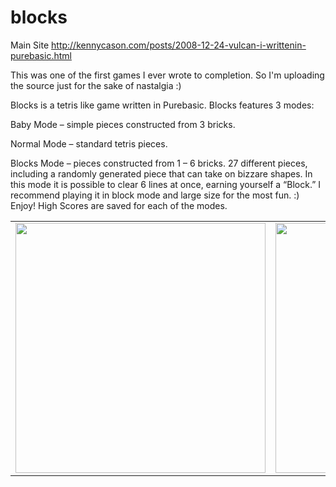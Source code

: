 blocks
======
Main Site
http://kennycason.com/posts/2008-12-24-vulcan-i-writtenin-purebasic.html

This was one of the first games I ever wrote to completion. So I'm uploading the source just for the sake of nastalgia :)

Blocks is a tetris like game written in Purebasic. Blocks features 3 modes:

Baby Mode – simple pieces constructed from 3 bricks.

Normal Mode – standard tetris pieces.

Blocks Mode – pieces constructed from 1 – 6 bricks. 27 different pieces, including a randomly generated piece that can take on bizzare shapes. In this mode it is possible to clear 6 lines at once, earning yourself a “Block.” I recommend playing it in block mode and large size for the most fun. :) Enjoy!
High Scores are saved for each of the modes.

<table>
<tr>
    <td>
        <img src="http://www.kennycason.com/code/pb/blocks/screenshot.JPG" width="400px"/>
    </td>
    <td>
        <img src="http://www.kennycason.com/code/pb/blocks/screenshot4.JPG" width="400px"/>
    </td>
</tr>
</table>
